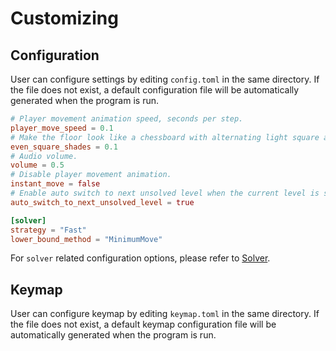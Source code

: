 # Customizing

## Configuration

User can configure settings by editing `config.toml` in the same directory. If the file does not exist, a default configuration file will be automatically generated when the program is run.

```toml
# Player movement animation speed, seconds per step.
player_move_speed = 0.1
# Make the floor look like a chessboard with alternating light square and dark square.
even_square_shades = 0.1
# Audio volume.
volume = 0.5
# Disable player movement animation.
instant_move = false
# Enable auto switch to next unsolved level when the current level is solved.
auto_switch_to_next_unsolved_level = true

[solver]
strategy = "Fast"
lower_bound_method = "MinimumMove"
```

For `solver` related configuration options, please refer to [Solver](./solver.md).

## Keymap

User can configure keymap by editing `keymap.toml` in the same directory. If the file does not exist, a default keymap configuration file will be automatically generated when the program is run.
